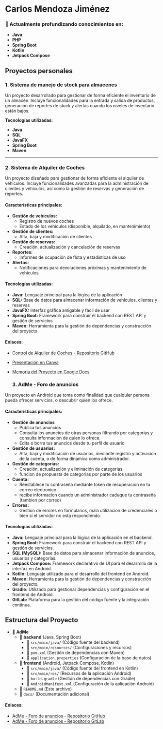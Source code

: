 # Carlos Mendoza Jiménez

### 🌱 Actualmente profundizando conocimientos en:
- **Java**
- **PHP**
- **Spring Boot**
- **Kotlin**
- **Jetpack Compose**

## Proyectos personales

### 1. Sistema de manejo de stock para almacenes
Un proyecto desarrollado para gestionar de forma eficiente el inventario de un almacén. Incluye funcionalidades para la entrada y salida de productos, generación de reportes de stock y alertas cuando los niveles de inventario están bajos.

**Tecnologías utilizadas:**
- **Java**
- **SQL**
- **JavaFX**
- **Spring Boot**
- **Maven**

---

### 2. Sistema de Alquiler de Coches
Un proyecto diseñado para gestionar de forma eficiente el alquiler de vehículos. Incluye funcionalidades avanzadas para la administración de clientes y vehículos, así como la gestión de reservas y generación de reportes.

#### Características principales:
- **Gestión de vehículos:**
  - Registro de nuevos coches
  - Estado de los vehículos (disponible, alquilado, en mantenimiento)
- **Gestión de clientes:**
  - Alta, baja y modificación de clientes
- **Gestión de reservas:**
  - Creación, actualización y cancelación de reservas
- **Reportes:**
  - Informes de ocupación de flota y estadísticas de uso
- **Alertas:**
  - Notificaciones para devoluciones próximas y mantenimiento de vehículos

#### Tecnologías utilizadas:
- **Java:** Lenguaje principal para la lógica de la aplicación
- **SQL:** Base de datos para almacenar información de vehículos, clientes y reservas
- **JavaFX:** Interfaz gráfica amigable y fácil de usar
- **Spring Boot:** Framework para construir el backend con REST API y gestión de servicios
- **Maven:** Herramienta para la gestión de dependencias y construcción del proyecto

#### Enlaces:
- [Control de Alquiler de Coches - Repositorio GitHub](https://github.com/TheReaperRK/CarConnect)
- [Presentación en Canva](https://www.canva.com/design/DAGbjsGQslY/aDQfhzQyG52-eK777Mivng/edit?utm_content=DAGbjsGQslY&utm_campaign=designshare&utm_medium=link2&utm_source=sharebutton)
- [Memoria del Proyecto en Google Docs](https://docs.google.com/document/d/1rDW2JKC5IKOYyLZL2HBUOGQDDR4lrDda6XauRIjkXtY/edit?tab=t.0)

  ### 3. AdMe - Foro de anuncios
Un proyecto en Android que toma como finalidad que cualquier persona pueda ofrecer servicios, o descubrir quien los ofrece.

#### Características principales:
- **Gestión de anuncios**
  - Publica tus anuncios
  - Consulta los anuncios de otras personas filtrando por categorias y consulta informacion de quien lo ofrece.
  - Edita o borra tus anuncios desde tu perfil de usuario
- **Gestión de usuarios:**
  - Alta, baja y modificación de usuarios, mediante registro y activacion de la cuenta, o de forma dinamica como administrador.
- **Gestión de categorias:**
  - Creación, actualización y eliminación de categorias.
  - funcion de propuesta de categorias por parte de los usuarios
- **Cuenta:**
  - Reestablece tu contraseña mediante token de recuperacion en tu correo electronico
  - recibe informacion cuando un administrador caduque tu contraseña (tambien por correo)
- **Errores:**
  - Gestion de errores en formularios, mala utilizacion de credenciales o bien si el servidor no esta respondiendo.

#### Tecnologías utilizadas:
- **Java:** Lenguaje principal para la lógica de la aplicación en el backend.
- **Spring Boot:** Framework para construir el backend con REST API y gestión de servicios.
- **SQL (MySQL):** Base de datos para almacenar información de anuncios, usuarios y categorías.
- **Jetpack Compose:** Framework declarativo de UI para el desarrollo de la interfaz en Android.
- **Kotlin:** Lenguaje utilizado para el desarrollo del frontend en Android.
- **Maven:** Herramienta para la gestión de dependencias y construcción del proyecto.
- **Gradle:** Utilizado para gestionar dependencias y configuración en el frontend de Android.
- **GitLab:** Plataforma para la gestión del código fuente y la integración continua.

## Estructura del Proyecto

- 📂 **AdMe**
  - 📂 **backend** (Java, Spring Boot)
    - 📂 `src/main/java/` (Código fuente del backend)
    - 📂 `src/main/resources/` (Configuraciones y recursos)
    - 📄 `pom.xml` (Gestión de dependencias con Maven)
    - 📄 `application.properties` (Configuración de la base de datos)
  - 📂 **frontend** (Android, Jetpack Compose, Kotlin)
    - 📂 `src/main/java/` (Código fuente del frontend en Kotlin)
    - 📂 `src/main/res/` (Recursos de la aplicación Android)
    - 📄 `build.gradle` (Gestión de dependencias con Gradle)
    - 📄 `AndroidManifest.xml` (Configuración de la aplicación Android)
  - 📄 `README.md` (Este archivo)
  - 📂 `docs/` (Documentación adicional)



#### Enlaces:
- [AdMe - Foro de anuncios - Repositorio GitHub]()
- [AdMe - Foro de anuncios - Repositorio GitLab](https://gitlab.com/carlosmendozajimenez/proyect3_group4)

